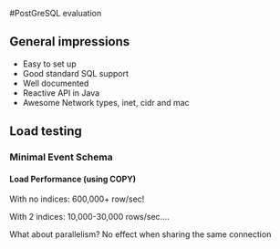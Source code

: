 #PostGreSQL evaluation

## General impressions
* Easy to set up
* Good standard SQL support
* Well documented
* Reactive API in Java
* Awesome Network types, inet, cidr and mac

## Load testing

### Minimal Event Schema
#### Load Performance (using COPY)
With no indices: 600,000+ row/sec!

With 2 indices:
    10,000-30,000 rows/sec....
    
What about parallelism?  No effect when sharing the same connection
 